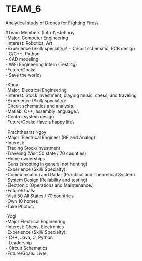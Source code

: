 # TEAM_6
Analytical study of Drones for Fighting Fires\

#Team Members (Intro)\ 
-Jehnoy\
	-Major: Computer Engineering\
	-Interest: Robotics, Art\
	-Experience (Skill/ specialty):\ 
		- Circuit schematic, PCB design\
		- C/C++, Python\
		- CAD modeling\
		- WiFi Engineering Intern (Testing)\
	-Future/Goals:\
		- Save the world\

-Khoa\
	-Major: Electrical Engineering\
	-Interest: Stock investment, playing music, chess, and traveling\
	-Experience (Skill/ specialty):\
		-Circuit schematics and analysis.\
		-Matlab, C++, assembly language.\  
		-Control system design\
	-Future/Goals: Have a happy life\

-Prachthearat Ngoy\
	-Major: Electrical Engineer (RF and Analog)\
	-Interest:\
    -Trading Stock/Investment\
    -Traveling (Visit 50 state / 70 counties)\
    -Home ownerships\
    -Guns (shooting in general not hunting)\
	-Experience (Skill/ Specialty):\
    -Communication and Radar (Practical and Theoretical System)\
    -System Design (Reliability and testing)\
    -Electronic (Operations and Maintenance.)\
	-Future/Goals:\
    -Visit 50 All States / 70 countries\
    -Own 10 homes\
		-Take Photos\
    
-Yogi\
	-Major Electrical Engineering\
	-Interest: Chess, Electronics\
	-Experience (Skill/ Specialty):\
		- C++, Java, C, Python\
		- Leadership\
		- Circuit Schematics\
	-Future/Goals: Live\
